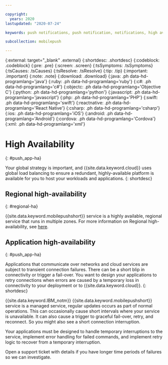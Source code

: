 ```yaml
---

copyright:
  years: 2020
lastupdated: "2020-07-24"

keywords: push notifications, push notification, notifications, high availability, ha, high-availability, regional high availability, application high availability

subcollection: mobilepush

---
```


{:external: target="_blank" .external}
{:shortdesc: .shortdesc}
{:codeblock: .codeblock}
{:pre: .pre}
{:screen: .screen}
{:tsSymptoms: .tsSymptoms}
{:tsCauses: .tsCauses}
{:tsResolve: .tsResolve}
{:tip: .tip}
{:important: .important}
{:note: .note}
{:download: .download}
{:java: .ph data-hd-programlang='java'}
{:ruby: .ph data-hd-programlang='ruby'}
{:c#: .ph data-hd-programlang='c#'}
{:objectc: .ph data-hd-programlang='Objective C'}
{:python: .ph data-hd-programlang='python'}
{:javascript: .ph data-hd-programlang='javascript'}
{:php: .ph data-hd-programlang='PHP'}
{:swift: .ph data-hd-programlang='swift'}
{:reactnative: .ph data-hd-programlang='React Native'}
{:csharp: .ph data-hd-programlang='csharp'}
{:ios: .ph data-hd-programlang='iOS'}
{:android: .ph data-hd-programlang='Android'}
{:cordova: .ph data-hd-programlang='Cordova'}
{:xml: .ph data-hd-programlang='xml'}

# High Availability
{: #push_app-ha}

Your global strategy is important, and {{site.data.keyword.cloud}} uses global load balancing to ensure a redundant, highly-available platform is available for you to host your workloads and applications.
{: shortdesc}

## Regional high-availability
{: #regional-ha}

{{site.data.keyword.mobilepushshort}} service is a highly available, regional service that runs in multiple zones. For more information on Regional high-availability, see [here](/docs/mobilepush?topic=mobilepush-gettingstartedtemplate#regional-high-availability).

## Application high-availability
{: #push_app-ha}

Applications that communicate over networks and cloud services are subject to transient connection failures. There can be a short blip in connectivity or trigger a fail-over. You want to design your applications to retry connections when errors are caused by a temporary loss in connectivity to your deployment or to {{site.data.keyword.cloud}}.
{: shortdesc}

{{site.data.keyword.IBM_notm}} {{site.data.keyword.mobilepushshort}} service is a managed service, regular updates occurs as part of normal operations. This can occasionally cause short intervals where your service is unavailable. It can also cause a trigger to graceful fail-over, retry, and reconnect. So you might also see a short connection interruption.

Your applications must be designed to handle temporary interruptions to the service, implement error handling for failed commands, and implement retry logic to recover from a temporary interruption.

Open a support ticket with details if you have longer time periods of failures so we can investigate.

